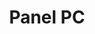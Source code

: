 ---
title: "Panel PC"
permalink: /docs/panel-pc/
excerpt: "ระบบคอมพิวเตอร์ภายในรถ"
last_modified_at: 2023-07-10T17:48:05-04:00
redirect_from:
  - /theme-setup/
toc: true
---